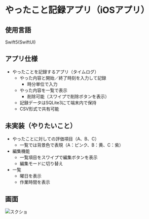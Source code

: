 # やったこと記録アプリ（iOSアプリ）

## 使用言語
Swift5(SwiftUI)

## アプリ仕様
- やったことを記録するアプリ（タイムログ）
  - やった内容と開始／終了時刻を入力して記録
    - 時分単位で入力
  - やった内容を一覧で表示
    - 削除可能（スワイプで削除ボタンを表示）
  - 記録データはSQLite3にて端末内で保持
  - CSV形式で共有可能

## 未実装（やりたいこと）
- やったことに対しての評価項目（A、B、C）
  - 一覧では背景色で表現（A：ピンク、B：黄、C：紫）
- 編集機能
  - 一覧項目をスワイプで編集ボタンを表示
  - 編集モードに切り替え
- 一覧
  - 曜日を表示
  - 作業時間を表示

## 画面
![スクショ](https://github.com/simgon/done-list/assets/23553796/8b4b570f-d4b9-465f-8684-c3572e7bed20)
